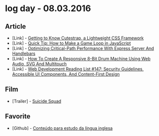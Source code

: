 # log day - 08.03.2016

## Article

- \[Link\] - [Getting to Know Cutestrap, a Lightweight CSS Framework](https://www.sitepoint.com/getting-to-know-cutestrap-a-lightweight-css-framework/)
- \[Link\] - [Quick Tip: How to Make a Game Loop in JavaScript](https://www.sitepoint.com/quick-tip-game-loop-in-javascript/)
- \[Link\] - [Optimizing Critical-Path Performance With Express Server And Handlebars](https://www.smashingmagazine.com/2016/08/optimizing-critical-path-performance-with-express-server-and-handlebars/)
- \[Link\] - [How To Create A Responsive 8-Bit Drum Machine Using Web Audio, SVG And Multitouch](https://www.smashingmagazine.com/2016/08/how-to-create-a-responsive-8-bit-drum-machine-using-web-audio-svg-and-multitouch/)
- \[Link\] - [Web Development Reading List #147: Security Guidelines, Accessible UI Components, And Content-First Design](https://www.smashingmagazine.com/2016/07/web-development-reading-list-147/)


## Film

- \[Trailer\] - [Suicide Squad](https//www.youtube.com/embed/EOLW-jE8jUA)


## Favorite

- \[Github\] - [Conteúdo para estudo da língua inglesa ](https://github.com/Cleysonlb/English-Learning)
